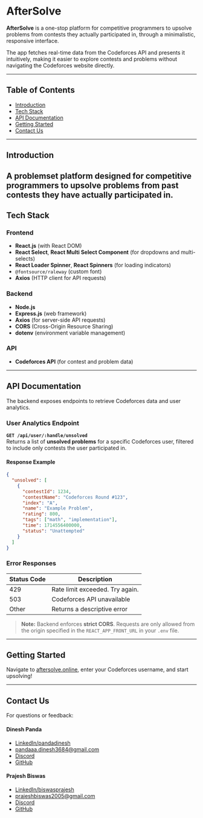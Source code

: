 # AfterSolve

**AfterSolve** is a one-stop platform for competitive programmers to upsolve problems from contests they actually participated in, through a minimalistic, responsive interface.

The app fetches real-time data from the Codeforces API and presents it intuitively, making it easier to explore contests and problems without navigating the Codeforces website directly.

---

## Table of Contents

- [Introduction](#introduction)
- [Tech Stack](#tech-stack)
- [API Documentation](#api-documentation)
- [Getting Started](#getting-started)
- [Contact Us](#contact-us)

---

## Introduction

A problemset platform designed for competitive programmers to **upsolve problems from past contests** they have actually participated in.
---

## Tech Stack

### Frontend

- **React.js** (with React DOM)
- **React Select**, **React Multi Select Component** (for dropdowns and multi-selects)
- **React Loader Spinner**, **React Spinners** (for loading indicators)
- `@fontsource/raleway` (custom font)
- **Axios** (HTTP client for API requests)

### Backend

- **Node.js**
- **Express.js** (web framework)
- **Axios** (for server-side API requests)
- **CORS** (Cross-Origin Resource Sharing)
- **dotenv** (environment variable management)

### API

- **Codeforces API** (for contest and problem data)

---

## API Documentation

The backend exposes endpoints to retrieve Codeforces data and user analytics.

### User Analytics Endpoint

**`GET /api/user/:handle/unsolved`**  
Returns a list of **unsolved problems** for a specific Codeforces user, filtered to include only contests the user participated in.

#### Response Example

```json
{
  "unsolved": [
    {
      "contestId": 1234,
      "contestName": "Codeforces Round #123",
      "index": "A",
      "name": "Example Problem",
      "rating": 800,
      "tags": ["math", "implementation"],
      "time": 1714556400000,
      "status": "Unattempted"
    }
  ]
}
```

### Error Responses

| Status Code | Description                      |
|-------------|----------------------------------|
| 429         | Rate limit exceeded. Try again.  |
| 503         | Codeforces API unavailable       |
| Other       | Returns a descriptive error      |

> **Note:** Backend enforces **strict CORS**. Requests are only allowed from the origin specified in the `REACT_APP_FRONT_URL` in your `.env` file.

---

## Getting Started

Navigate to [aftersolve.online](https://aftersolve.online), enter your Codeforces username, and start upsolving!

---

## Contact Us

For questions or feedback:

#### Dinesh Panda  
- [LinkedIn/pandadinesh](https://www.linkedin.com/in/pandadinesh)  
- [pandaaa.dinesh3684@gmail.com](mailto:pandaaa.dinesh3684@gmail.com)
- [Discord](https://discord.com/users/1017847117991137340) 
- [GitHub](https://github.com/zwyrm)

#### Prajesh Biswas 
- [LinkedIn/biswasprajesh](https://www.linkedin.com/in/biswasprajesh)
- [prajeshbiswas2005@gmail.com](mailto:prajeshbiswas2005@gmail.com)
- [Discord](https://discord.com/users/1222183347565105234)
- [GitHub](https://github.com/JeshByte)
